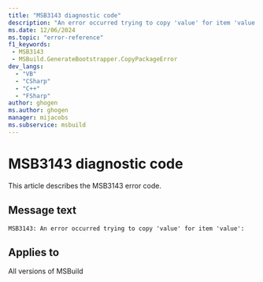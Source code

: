 ```yaml
---
title: "MSB3143 diagnostic code"
description: "An error occurred trying to copy 'value' for item 'value':"
ms.date: 12/06/2024
ms.topic: "error-reference"
f1_keywords:
 - MSB3143
 - MSBuild.GenerateBootstrapper.CopyPackageError
dev_langs:
  - "VB"
  - "CSharp"
  - "C++"
  - "FSharp"
author: ghogen
ms.author: ghogen
manager: mijacobs
ms.subservice: msbuild
---
```


# MSB3143 diagnostic code

<!-- :::ErrorDefinitionDescription::: -->
<!-- :::editable-content name="introDescription"::: -->
This article describes the MSB3143 error code.
<!-- :::editable-content-end::: -->

## Message text

`MSB3143: An error occurred trying to copy 'value' for item 'value':`

<!-- :::editable-content name="postOutputDescription"::: -->
<!--
{StrBegin="MSB3143: "}
-->
<!-- :::editable-content-end::: -->
<!-- :::ErrorDefinitionDescription-end::: -->

## Applies to

All versions of MSBuild
